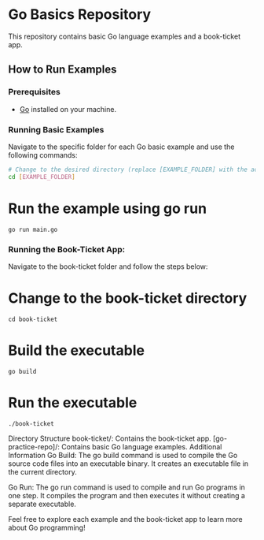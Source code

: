 # Go Basics Repository

This repository contains basic Go language examples and a book-ticket app.

## How to Run Examples

### Prerequisites

- [Go](https://golang.org/dl/) installed on your machine.

### Running Basic Examples

Navigate to the specific folder for each Go basic example and use the following commands:

```bash
# Change to the desired directory (replace [EXAMPLE_FOLDER] with the actual folder name)
cd [EXAMPLE_FOLDER]
```
# Run the example using go run
```
go run main.go
```
### Running the Book-Ticket App:
Navigate to the book-ticket folder and follow the steps below:

# Change to the book-ticket directory
```
cd book-ticket
```

# Build the executable
```
go build
```
# Run the executable
```
./book-ticket
```
Directory Structure
book-ticket/: Contains the book-ticket app.
[go-practice-repo]/: Contains basic Go language examples.
Additional Information
Go Build: The go build command is used to compile the Go source code files into an executable binary. It creates an executable file in the current directory.

Go Run: The go run command is used to compile and run Go programs in one step. It compiles the program and then executes it without creating a separate executable.

Feel free to explore each example and the book-ticket app to learn more about Go programming!

